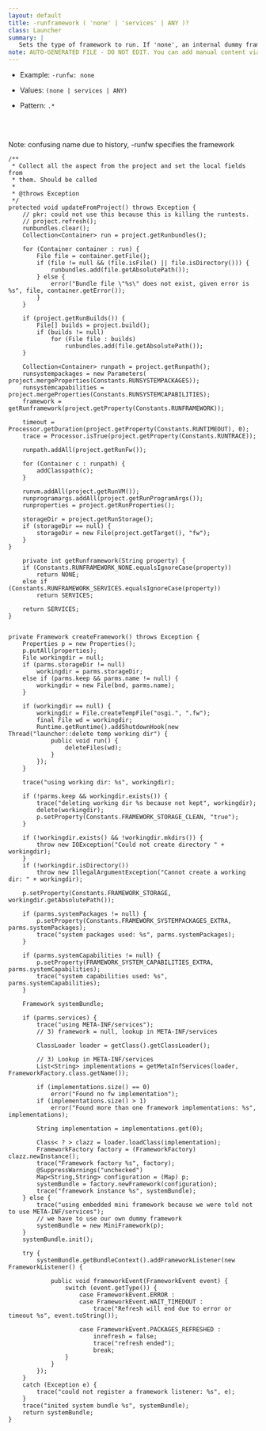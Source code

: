 ```yaml
---
layout: default
title: -runframework ( 'none' | 'services' | ANY )?
class: Launcher
summary: |
   Sets the type of framework to run. If 'none', an internal dummy framework is used. Otherwise the Java META-INF/services model is used for the FrameworkFactory interface name.
note: AUTO-GENERATED FILE - DO NOT EDIT. You can add manual content via same filename in ext folder. 
---
```


- Example: `-runfw: none`

- Values: `(none | services | ANY)`

- Pattern: `.*`

<!-- Manual content from: ext/runframework.md --><br /><br />

Note: confusing name due to history, -runfw specifies the framework

	/**
	 * Collect all the aspect from the project and set the local fields from
	 * them. Should be called
	 * 
	 * @throws Exception
	 */
	protected void updateFromProject() throws Exception {
		// pkr: could not use this because this is killing the runtests.
		// project.refresh();
		runbundles.clear();
		Collection<Container> run = project.getRunbundles();

		for (Container container : run) {
			File file = container.getFile();
			if (file != null && (file.isFile() || file.isDirectory())) {
				runbundles.add(file.getAbsolutePath());
			} else {
				error("Bundle file \"%s\" does not exist, given error is %s", file, container.getError());
			}
		}

		if (project.getRunBuilds()) {
			File[] builds = project.build();
			if (builds != null)
				for (File file : builds)
					runbundles.add(file.getAbsolutePath());
		}

		Collection<Container> runpath = project.getRunpath();
		runsystempackages = new Parameters( project.mergeProperties(Constants.RUNSYSTEMPACKAGES));
		runsystemcapabilities = project.mergeProperties(Constants.RUNSYSTEMCAPABILITIES);
		framework = getRunframework(project.getProperty(Constants.RUNFRAMEWORK));

		timeout = Processor.getDuration(project.getProperty(Constants.RUNTIMEOUT), 0);
		trace = Processor.isTrue(project.getProperty(Constants.RUNTRACE));

		runpath.addAll(project.getRunFw());

		for (Container c : runpath) {
			addClasspath(c);
		}

		runvm.addAll(project.getRunVM());
		runprogramargs.addAll(project.getRunProgramArgs());
		runproperties = project.getRunProperties();

		storageDir = project.getRunStorage();
		if (storageDir == null) {
			storageDir = new File(project.getTarget(), "fw");
		}
	}
	
		private int getRunframework(String property) {
		if (Constants.RUNFRAMEWORK_NONE.equalsIgnoreCase(property))
			return NONE;
		else if (Constants.RUNFRAMEWORK_SERVICES.equalsIgnoreCase(property))
			return SERVICES;

		return SERVICES;
	}


	private Framework createFramework() throws Exception {
		Properties p = new Properties();
		p.putAll(properties);
		File workingdir = null;
		if (parms.storageDir != null)
			workingdir = parms.storageDir;
		else if (parms.keep && parms.name != null) {
			workingdir = new File(bnd, parms.name);
		}

		if (workingdir == null) {
			workingdir = File.createTempFile("osgi.", ".fw");
			final File wd = workingdir;
			Runtime.getRuntime().addShutdownHook(new Thread("launcher::delete temp working dir") {
				public void run() {
					deleteFiles(wd);
				}
			});
		}

		trace("using working dir: %s", workingdir);

		if (!parms.keep && workingdir.exists()) {
			trace("deleting working dir %s because not kept", workingdir);
			delete(workingdir);
			p.setProperty(Constants.FRAMEWORK_STORAGE_CLEAN, "true");
		}

		if (!workingdir.exists() && !workingdir.mkdirs()) {
			throw new IOException("Could not create directory " + workingdir);
		}
		if (!workingdir.isDirectory())
			throw new IllegalArgumentException("Cannot create a working dir: " + workingdir);

		p.setProperty(Constants.FRAMEWORK_STORAGE, workingdir.getAbsolutePath());

		if (parms.systemPackages != null) {
			p.setProperty(Constants.FRAMEWORK_SYSTEMPACKAGES_EXTRA, parms.systemPackages);
			trace("system packages used: %s", parms.systemPackages);
		}

		if (parms.systemCapabilities != null) {
			p.setProperty(FRAMEWORK_SYSTEM_CAPABILITIES_EXTRA, parms.systemCapabilities);
			trace("system capabilities used: %s", parms.systemCapabilities);
		}

		Framework systemBundle;

		if (parms.services) {
			trace("using META-INF/services");
			// 3) framework = null, lookup in META-INF/services

			ClassLoader loader = getClass().getClassLoader();

			// 3) Lookup in META-INF/services
			List<String> implementations = getMetaInfServices(loader, FrameworkFactory.class.getName());

			if (implementations.size() == 0)
				error("Found no fw implementation");
			if (implementations.size() > 1)
				error("Found more than one framework implementations: %s", implementations);

			String implementation = implementations.get(0);

			Class< ? > clazz = loader.loadClass(implementation);
			FrameworkFactory factory = (FrameworkFactory) clazz.newInstance();
			trace("Framework factory %s", factory);
			@SuppressWarnings("unchecked")
			Map<String,String> configuration = (Map) p;
			systemBundle = factory.newFramework(configuration);
			trace("framework instance %s", systemBundle);
		} else {
			trace("using embedded mini framework because we were told not to use META-INF/services");
			// we have to use our own dummy framework
			systemBundle = new MiniFramework(p);
		}
		systemBundle.init();

		try {
			systemBundle.getBundleContext().addFrameworkListener(new FrameworkListener() {

				public void frameworkEvent(FrameworkEvent event) {
					switch (event.getType()) {
						case FrameworkEvent.ERROR :
						case FrameworkEvent.WAIT_TIMEDOUT :
							trace("Refresh will end due to error or timeout %s", event.toString());

						case FrameworkEvent.PACKAGES_REFRESHED :
							inrefresh = false;
							trace("refresh ended");
							break;
					}
				}
			});
		}
		catch (Exception e) {
			trace("could not register a framework listener: %s", e);
		}
		trace("inited system bundle %s", systemBundle);
		return systemBundle;
	}

	
